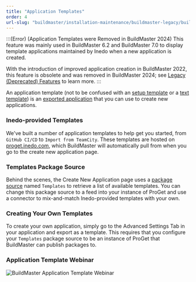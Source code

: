 ```yaml
---
title: "Application Templates"
order: 4
url-slug: "buildmaster/installation-maintenance/buildmaster-legacy/buildmaster-legacy-application-templates"
---
```


:::(Error) (Application Templates were Removed in BuildMaster 2024)
This feature was mainly used in BuildMaster 6.2 and BuildMaster 7.0 to display template applications maintained by Inedo when a new application is created.

With the introduction of improved application creation in BuildMaster 2022, this feature is obsolete and was removed in BuildMaster 2024; see [Legacy (Deprecated) Features](/docs/buildmaster/installation-maintenance/buildmaster-legacy) to learn more.
:::

An application template (not to be confused with an [setup template](/docs/buildmaster/installation-maintenance/buildmaster-legacy/buildmaster-applications-concepts-setup-templates) or a [text template](/docs/executionengine/overview/text-templating)) is an [exported application](/docs/buildmaster/modeling-your-applications/buildmaster-applications-concepts/buildmaster-applications-concepts-backup-restore) that you can use to create new applications.

### Inedo-provided Templates

We've built a number of application templates to help get you started, from `GitHub CI/CD` to `Import from TeamCity`. These templates are hosted on [proget.inedo.com](https://proget.inedo.com/feeds/Templates), which BuildMaster will automatically pull from when you go to the create new application page. 

### Templates Package Source 

Behind the scenes, the Create New Application page uses a [package source](/docs/buildmaster/builds-continuous-integration/buildmaster-artifacts) named `Templates` to retrieve a list of available templates. You can change this package source to a feed into your instance of ProGet and use a connector to mix-and-match Inedo-provided templates with your own.

### Creating Your Own Templates
To create your own application, simply go to the Advanced Settings Tab in your application and export as a template. This requires that you configure your `Templates` package source to be an instance of ProGet that BuildMaster can publish packages to.

### Application Template Webinar
![BuildMaster Application Template Webinar](https://www.youtube.com/watch?v=uLc_1CWiwqU&ab_channel=Inedo)
